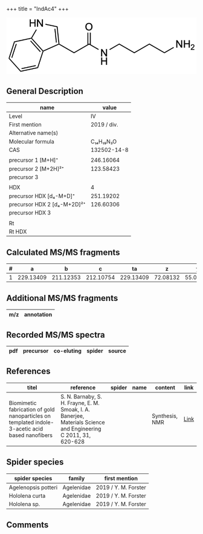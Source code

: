+++
title = "IndAc4"
+++

![](/img/IndAc4.png)

## General Description

| name                        | value       |
|-----------------------------|-------------|
| Level                       | IV          |
| First mention               | 2019 / div. |
| Alternative name(s)         |             |
| Molecular formula           | C₁₄H₁₉N₃O   |
| CAS                         | 132502-14-8 |
|                             |             |
| precursor 1 [M+H]⁺          | 246.16064   |
| precursor 2 [M+2H]²⁺        | 123.58423   |
| precursor 3                 |             |
|                             |             |
| HDX                         | 4           |
| precursor HDX   [d₄-M+D]⁺   | 251.19202   |
| precursor HDX 2 [d₄-M+2D]²⁺ | 126.60306   |
| precursor HDX 3             |             |
|                             |             |
| Rt                          |             |
| Rt HDX                      |             |

## Calculated MS/MS fragments

| # | a         | b         | c         | ta        | z        | y        | tz       |
|---|-----------|-----------|-----------|-----------|----------|----------|----------|
| 1 | 229.13409 | 211.12353 | 212.10754 | 229.13409 | 72.08132 | 55.05477 | 89.10787 |

## Additional MS/MS fragments

| m/z       | annotation |
|-----------|------------|

## Recorded MS/MS spectra

| pdf | precursor | co-eluting  | spider    | source                       |
|-----|-----------|-------------|-----------|------------------------------|

## References

| titel                                                                                           | reference                                                                                                       | spider | name | content        | link                                               |
|-------------------------------------------------------------------------------------------------|-----------------------------------------------------------------------------------------------------------------|--------|------|----------------|----------------------------------------------------|
| Biomimetic fabrication of gold nanoparticles on templated indole-3-acetic acid based nanofibers | S. N. Barnaby, S. H. Frayne, E. M. Smoak, I. A. Banerjee, Materials Science and Engineering C 2011, 31, 620-628 |        |      | Synthesis, NMR | [Link](https://doi.org/10.1016/j.msec.2010.11.027) |

## Spider species

| spider species      | family     | first mention        |
|---------------------|------------|----------------------|
| Agelenopsis potteri | Agelenidae | 2019 / Y. M. Forster |
| Hololena curta      | Agelenidae | 2019 / Y. M. Forster |
| Hololena sp.        | Agelenidae | 2019 / Y. M. Forster |

## Comments